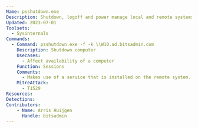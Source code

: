 ```yaml
---
Name: psshutdown.exe
Description: Shutdown, logoff and power manage local and remote systems
Updated: 2023-07-01
Toolsets:
  - Sysinternals
Commands:
  - Command: psshutdown.exe -f -k \\W10.ad.bitsadmin.com
    Description: Shutdown computer
    Usecases:
      - Affect availability of a computer
    Function: Sessions
    Comments:
      - Makes use of a service that is installed on the remote system. Better make use of [shutdown.exe](../shutdown)
    MitreAttack:
      - T1529
Resources:
Detections:
Contributors:
    - Name: Arris Huijgen
      Handle: bitsadmin
---
```

